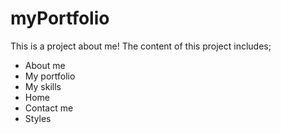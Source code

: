 # myPortfolio
This is a project about me! The content of this project includes;
- About me
- My portfolio
- My skills
- Home
- Contact me
- Styles
